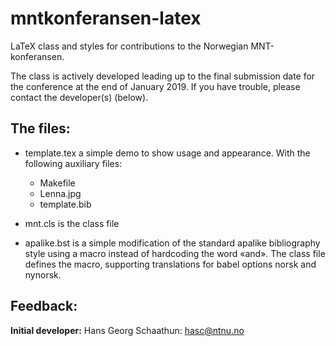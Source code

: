 # mntkonferansen-latex
LaTeX class and styles for contributions to the Norwegian MNT-konferansen.

The class is actively developed leading up to the final submission
date for the conference at the end of January 2019.  If you have
trouble, please contact the developer(s) (below).

## The files:

- template.tex a simple demo to show usage and appearance.
  With the following auxiliary files:
  - Makefile
  - Lenna.jpg
  - template.bib
  
- mnt.cls is the class file

- apalike.bst is a simple modification of the standard apalike
  bibliography style using a macro instead of hardcoding the word
  «and».  The class file defines the macro, supporting translations
  for babel options norsk and nynorsk.

## Feedback:

**Initial developer:** Hans Georg Schaathun: <hasc@ntnu.no>
